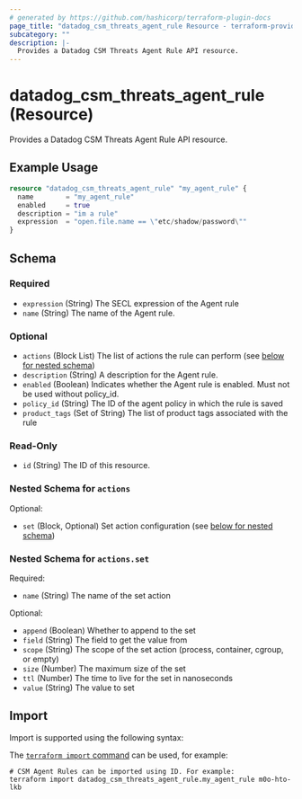 ```yaml
---
# generated by https://github.com/hashicorp/terraform-plugin-docs
page_title: "datadog_csm_threats_agent_rule Resource - terraform-provider-datadog"
subcategory: ""
description: |-
  Provides a Datadog CSM Threats Agent Rule API resource.
---
```


# datadog_csm_threats_agent_rule (Resource)

Provides a Datadog CSM Threats Agent Rule API resource.

## Example Usage

```terraform
resource "datadog_csm_threats_agent_rule" "my_agent_rule" {
  name        = "my_agent_rule"
  enabled     = true
  description = "im a rule"
  expression  = "open.file.name == \"etc/shadow/password\""
}
```

<!-- schema generated by tfplugindocs -->
## Schema

### Required

- `expression` (String) The SECL expression of the Agent rule
- `name` (String) The name of the Agent rule.

### Optional

- `actions` (Block List) The list of actions the rule can perform (see [below for nested schema](#nestedblock--actions))
- `description` (String) A description for the Agent rule.
- `enabled` (Boolean) Indicates whether the Agent rule is enabled. Must not be used without policy_id.
- `policy_id` (String) The ID of the agent policy in which the rule is saved
- `product_tags` (Set of String) The list of product tags associated with the rule

### Read-Only

- `id` (String) The ID of this resource.

<a id="nestedblock--actions"></a>
### Nested Schema for `actions`

Optional:

- `set` (Block, Optional) Set action configuration (see [below for nested schema](#nestedblock--actions--set))

<a id="nestedblock--actions--set"></a>
### Nested Schema for `actions.set`

Required:

- `name` (String) The name of the set action

Optional:

- `append` (Boolean) Whether to append to the set
- `field` (String) The field to get the value from
- `scope` (String) The scope of the set action (process, container, cgroup, or empty)
- `size` (Number) The maximum size of the set
- `ttl` (Number) The time to live for the set in nanoseconds
- `value` (String) The value to set

## Import

Import is supported using the following syntax:

The [`terraform import` command](https://developer.hashicorp.com/terraform/cli/commands/import) can be used, for example:

```shell
# CSM Agent Rules can be imported using ID. For example:
terraform import datadog_csm_threats_agent_rule.my_agent_rule m0o-hto-lkb
```
